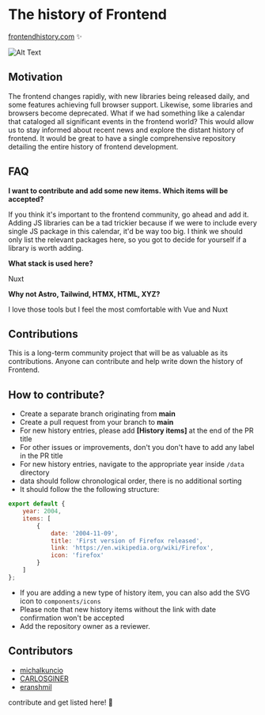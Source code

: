 # The history of Frontend

[frontendhistory.com](https://frontendhistory.com) ✨

![Alt Text](public/ogimagefb.jpg)

## Motivation

The frontend changes rapidly, with new libraries being released daily, and some features achieving full browser support. Likewise, some libraries and browsers become deprecated. What if we had something like a calendar that cataloged all significant events in the frontend world? This would allow us to stay informed about recent news and explore the distant history of frontend. It would be great to have a single comprehensive repository detailing the entire history of frontend development.

## FAQ

**I want to contribute and add some new items. Which items will be accepted?**

If you think it's important to the frontend community, go ahead and add it. Adding JS libraries can be a tad trickier because if we were to include every single JS package in this calendar, it'd be way too big. I think we should only list the relevant packages here, so you got to decide for yourself if a library is worth adding.

**What stack is used here?**

Nuxt

**Why not Astro, Tailwind, HTMX, HTML, XYZ?**

I love those tools but I feel the most comfortable with Vue and Nuxt

## Contributions

This is a long-term community project that will be as valuable as its contributions. Anyone can contribute and help write down the history of Frontend.

## How to contribute?

- Create a separate branch originating from **main**
- Create a pull request from your branch to **main**
- For new history entries, please add **[History items]** at the end of the PR title
- For other issues or improvements, don't you don't have to add any label in the PR title
- For new history entries, navigate to the appropriate year inside `/data` directory
- data should follow chronological order, there is no additional sorting
- It should follow the the following structure:
```js
export default {
    year: 2004,
    items: [
        {
            date: '2004-11-09',
            title: 'First version of Firefox released',
            link: 'https://en.wikipedia.org/wiki/Firefox',
            icon: 'firefox'
        }
    ]
};
```

- If you are adding a new type of history item, you can also add the SVG icon to `components/icons`
- Please note that new history items without the link with date confirmation won't be accepted
- Add the repository owner as a reviewer.

## Contributors

- [michalkuncio](https://github.com/michalkuncio/)
- [CARLOSGINER](https://github.com/CARLOSGINER)
- [eranshmil](https://github.com/eranshmil)

<p>contribute and get listed here! 🥳</p>